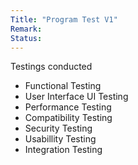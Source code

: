 ```yaml
---
Title: "Program Test V1"
Remark:
Status:
---
```


Testings conducted

- Functional Testing
- User Interface UI Testing
- Performance Testing
- Compatibility Testing
- Security Testing
- Usabillity Testing
- Integration Testing